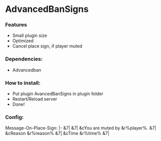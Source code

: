 # AdvancedBanSigns

### Features
- Small plugin size
- Optimized
- Cancel place sign, if player muted

### Dependencies:
- Advancedban

### How to install:
- Put plugin AvancedBanSigns in plugin folder
- Restart/Reload server
- Done!

### Config:
Message-On-Place-Sign: |-
        &7|
        &7| &cYou are muted by &r%player%.
        &7| &cReason &r%reason%
        &7| &cTime &r%time%
        &7|
 
